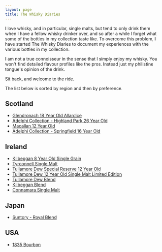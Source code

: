 ```yaml
---
layout: page
title: The Whisky Diaries
---
```


I love whisky, and in particular, single malts, but tend to only drink them when I have a fellow whisky drinker over, and so after a while I forget what some of the bottles in my collection taste like. To overcome this problem, I have started The Whisky Diaries to document my experiences with the various bottles in my collection. 

I am not a true connoisseur in the sense that I simply enjoy my whisky. You won't find detailed flavour profiles like the pros. Instead just my philistine tongue's opinion of the drink.

Sit back, and welcome to the ride.

The list below is sorted by region and then by preference.

## Scotland
* [Glendronach 18 Year Old Allardice](/whisky/2016/10/15/the-whisky-diaries-glendronach-18-year-old.html)
* [Adelphi Collection - Highland Park 26 Year Old](/whisky/2016/12/16/the-whisky-diaries-adelphi-collection-highland-park-26yo.html)
* [Macallan 12 Year Old](/whisky/2016/10/14/the-whisky-diaries-macallan-12-year-old.html)
* [Adelphi Collection - Springfield 16 Year Old](/whisky/2016/10/14/the-whisky-diaries-springbank-16-year-old.html)

## Ireland
* [Kilbeggan 8 Year Old Single Grain](/whisky/2016/12/16/the-whisky-diaries-kilbeggan.html)
* [Tyrconnell Single Malt](/whisky/2016/12/16/the-whisky-diaries-kilbeggan.html)
* [Tullamore Dew Special Reserve 12 Year Old](/whisky/2016/12/16/the-whisky-diaries-tullamore-dew.html)
* [Tullamore Dew 12 Year Old Single Malt Limited Edition](/whisky/2016/12/16/the-whisky-diaries-tullamore-dew.html)
* [Tullamore Dew Blend](/whisky/2016/12/16/the-whisky-diaries-tullamore-dew.html)
* [Kilbeggan Blend](/whisky/2016/12/16/the-whisky-diaries-kilbeggan.html)
* [Connamara Single Malt](/whisky/2016/12/16/the-whisky-diaries-kilbeggan.html)

## Japan
* [Suntory - Royal Blend](/whisky/2016/12/16/the-whisky-diaries-suntory-royal.html)

## USA
* [1835 Bourbon](/whisky/2016/10/15/the-whisky-diaries-1835-bourbon.html)